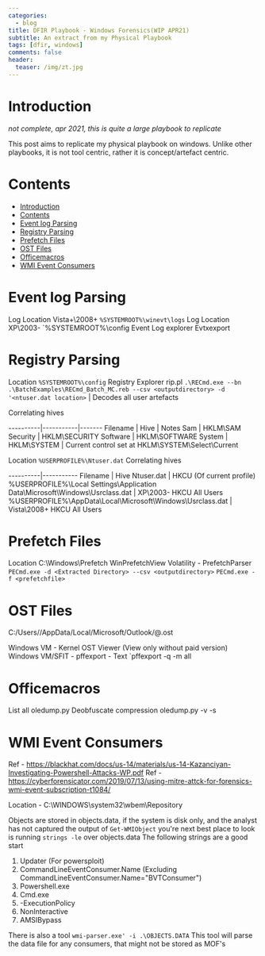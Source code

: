 ```yaml
---
categories:
  - blog
title: DFIR Playbook - Windows Forensics(WIP APR21)
subtitle: An extract from my Physical Playbook
tags: [dfir, windows]
comments: false
header:
  teaser: /img/zt.jpg
---
```

# Introduction
*not complete, apr 2021, this is quite a large playbook to replicate*

This post aims to replicate my physical playbook on windows. Unlike other playbooks, it is not tool centric, rather it is concept/artefact centric.
# Contents
- [Introduction](#introduction)
- [Contents](#contents)
- [Event log Parsing](#event-log-parsing)
- [Registry Parsing](#registry-parsing)
- [Prefetch Files](#prefetch-files)
- [OST Files](#ost-files)
- [Officemacros](#officemacros)
- [WMI Event Consumers](#wmi-event-consumers)
# Event log Parsing
Log Location  Vista+\2008+ `%SYSTEMROOT%\winevt\logs`
Log Location XP\2003- `%SYSTEMROOT%\config
Event Log explorer
Evtxexport

# Registry Parsing
Location `%SYSTEMROOT%\config`
Registry Explorer
rip.pl
`.\RECmd.exe --bn .\BatchExamples\RECmd_Batch_MC.reb --csv <outputdirectory> -d '<ntuser.dat location>` | Decodes all user artefacts

Correlating hives

----------|-----------|-------
Filename | Hive | Notes
Sam | HKLM\SAM
Security | HKLM\SECURITY
Software | HKLM\SOFTWARE
System | HKLM\SYSTEM | Current control set at HKLM\SYSTEM\Select\Current

Location `%USERPROFILE%\Ntuser.dat`
Correlating hives

----------|-----------
Filename | Hive
Ntuser.dat | HKCU (Of current profile)  
%USERPROFILE%\Local Settings\Application Data\Microsoft\Windows\Usrclass.dat | XP\2003- HKCU All Users
%USERPROFILE%\AppData\Local\Microsoft\Windows\Usrclass.dat | Vista\2008+  HKCU All Users

# Prefetch Files
Location C:\Windows\Prefetch
WinPrefetchView
Volatility - PrefetchParser
`PECmd.exe -d <Extracted Directory> --csv <outputdirectory>`
`PECmd.exe -f <prefetchfile>`

# OST Files
 C:/Users/<Username>/AppData/Local/Microsoft/Outlook/<User>@<Domain>.ost
 
Windows VM - Kernel OST Viewer (View only without paid version)
Windows VM/SFIT - pffexport - Text `pffexport -q -m all <file>

# Officemacros
List all oledump.py <filename>
Deobfuscate compression oledump.py -v <filename> -s <matching index from oledump>

# WMI Event Consumers
Ref - https://blackhat.com/docs/us-14/materials/us-14-Kazanciyan-Investigating-Powershell-Attacks-WP.pdf
Ref - https://cyberforensicator.com/2019/07/13/using-mitre-attck-for-forensics-wmi-event-subscription-t1084/

Location - C:\WINDOWS\system32\wbem\Repository

Objects are stored in objects.data, if the system is disk only, and the analyst has not captured the output of `Get-WMIObject` you're next best place to look is running `strings -le` over objects.data
The following strings are a good start

1. Updater (For powersploit)
2. CommandLineEventConsumer.Name (Excluding CommandLineEventConsumer.Name="BVTConsumer")
3. Powershell.exe
4. Cmd.exe
5. -ExecutionPolicy
6. NonInteractive
7. AMSIBypass

There is also a tool `wmi-parser.exe' -i .\OBJECTS.DATA` This tool will parse the data file for any consumers, that might not be stored as MOF's

